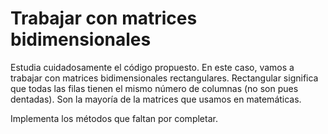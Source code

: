 # Trabajar con matrices bidimensionales

Estudia cuidadosamente el código propuesto. En este caso, vamos a trabajar con matrices bidimensionales rectangulares. Rectangular significa que todas las filas tienen el mismo número de columnas (no son pues dentadas).  Son la mayoría de la matrices que usamos en matemáticas.

Implementa los métodos que faltan por completar.